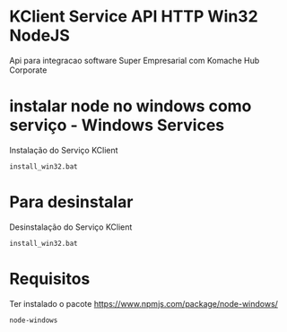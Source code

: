 # KClient Service API HTTP Win32 NodeJS

Api para integracao software Super Empresarial com Komache Hub Corporate

# instalar node no windows como serviço - Windows Services

Instalação do Serviço KClient

```
install_win32.bat
```

# Para desinstalar

Desinstalação do Serviço KClient

```
install_win32.bat
```

# Requisitos

Ter instalado o pacote <https://www.npmjs.com/package/node-windows/>

```
node-windows

```
